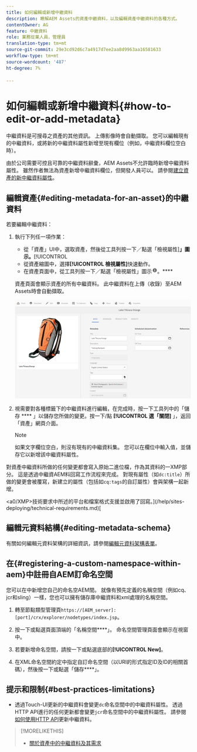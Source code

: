 ```yaml
---
title: 如何編輯或新增中繼資料
description: 瞭解AEM Assets的資產中繼資料，以及編輯資產中繼資料的各種方式。
contentOwner: AG
feature: 中繼資料
role: 業務從業人員，管理員
translation-type: tm+mt
source-git-commit: 29e3cd92d6c7a4917d7ee2aa8d9963aa16581633
workflow-type: tm+mt
source-wordcount: '487'
ht-degree: 7%

---
```



# 如何編輯或新增中繼資料{#how-to-edit-or-add-metadata}

中繼資料是可搜尋之資產的其他資訊。 上傳影像時會自動擷取。 您可以編輯現有的中繼資料，或將新的中繼資料屬性新增至現有欄位（例如，中繼資料欄位空白時）。

由於公司需要可控且可靠的中繼資料辭彙，AEM Assets不允許臨時新增中繼資料屬性。 雖然作者無法為資產新增中繼資料欄位，但開發人員可以。 請參閱[建立資產的新中繼資料屬性](meta-edit.md#editing-metadata-schema)。

## 編輯資產{#editing-metadata-for-an-asset}的中繼資料

若要編輯中繼資料：

1. 執行下列任一項作業：

   * 從「資產」UI中，選取資產，然後從工具列按一下／點選「檢視屬性&#x200B;]**」圖示。**[!UICONTROL 
   * 從資產縮圖中，選擇&#x200B;**[!UICONTROL 檢視屬性]**&#x200B;快速動作。
   * 在資產頁面中，從工具列按一下／點選「檢視屬性」圖示![資訊圖示](assets/do-not-localize/info_icon.png)。****

   資產頁面會顯示資產的所有中繼資料。 此中繼資料在上傳（收錄）至AEM Assets時會自動擷取。

   ![chlimage_1-169](assets/chlimage_1-169.png)

1. 視需要對各種標籤下的中繼資料進行編輯，在完成時，按一下工具列中的「儲存 **** 」以儲存您所做的變更。按一下/點 **[!UICONTROL 選「關閉]** 」，返回「資產」網頁介面。

   >[!NOTE]
   >
   >如果文字欄位空白，則沒有現有的中繼資料集。 您可以在欄位中輸入值，並儲存它以新增該中繼資料屬性。

對資產中繼資料所做的任何變更都會寫入原始二進位檔，作為其資料的一XMP部分。 這是透過中繼資AEM料回寫工作流程來完成。 對現有屬性（如`dc:title`）所做的變更會被覆寫，新建立的屬性（包括如`cq:tags`的自訂屬性）會與架構一起新增。

&lt;a0/XMP>技術要求中所述的平台和檔案格式支援並啟用了回寫。](/help/sites-deploying/technical-requirements.md)[

## 編輯元資料結構{#editing-metadata-schema}

有關如何編輯元資料架構的詳細資訊，請參閱[編輯元資料架構表單](metadata-schemas.md#editing-metadata-schema-forms)。

## 在{#registering-a-custom-namespace-within-aem}中註冊自AEM訂命名空間

您可以在中新增您自己的命名空AEM間。 就像有預先定義的名稱空間（例如cq、jcr和sling）一樣，您也可以擁有儲存庫中繼資料和xml處理的名稱空間。

1. 轉至節點類型管理頁`https://[AEM_server]:[port]/crx/explorer/nodetypes/index.jsp`。
1. 按一下或點選頁面頂端的「名稱空間&#x200B;****」。 命名空間管理頁面會顯示在視窗中。

1. 若要新增命名空間，請按一下或點選底部的&#x200B;**[!UICONTROL New]**。
1. 在XML命名空間約定中指定自訂命名空間（以URI的形式指定ID及ID的相關首碼），然後按一下或點選「儲存&#x200B;****」。

## 提示和限制{#best-practices-limitations}

* 透過Touch-UI更新的中繼資料會變更`dc`命名空間中的中繼資料屬性。 透過HTTP API進行的任何更新都會變更`jcr`命名空間中的中繼資料屬性。 請參閱[如何使用HTTP API](/help/assets/mac-api-assets.md#update-asset-metadata)更新中繼資料。

>[!MORELIKETHIS]
>
>* [關於資產中的中繼資料及其需求](metadata.md)